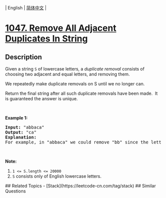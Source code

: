 
| English | [简体中文](README.md) |
# [1047. Remove All Adjacent Duplicates In String](https://leetcode-cn.com/problems/remove-all-adjacent-duplicates-in-string/)
## Description
<p>Given a string <code>S</code> of lowercase letters, a <em>duplicate removal</em> consists of choosing two adjacent and equal letters, and removing&nbsp;them.</p>

<p>We repeatedly make duplicate removals on S until we no longer can.</p>

<p>Return the final string after all such duplicate removals have been made.&nbsp; It is guaranteed the answer is unique.</p>

<p>&nbsp;</p>

<p><strong>Example 1:</strong></p>

<pre>
<strong>Input: </strong><span id="example-input-1-1">&quot;abbaca&quot;</span>
<strong>Output: </strong><span id="example-output-1">&quot;ca&quot;</span>
<strong>Explanation: </strong>
For example, in &quot;abbaca&quot; we could remove &quot;bb&quot; since the letters are adjacent and equal, and this is the only possible move.&nbsp; The result of this move is that the string is &quot;aaca&quot;, of which only &quot;aa&quot; is possible, so the final string is &quot;ca&quot;.
</pre>

<p>&nbsp;</p>

<p><strong>Note:</strong></p>

<ol>
	<li><code>1 &lt;= S.length &lt;= 20000</code></li>
	<li><code>S</code> consists only of English lowercase letters.</li>
</ol>
## Related Topics
- [Stack](https://leetcode-cn.com/tag/stack)
## Similar Questions

